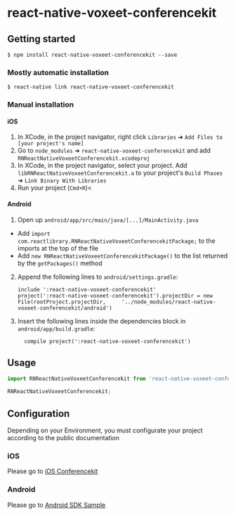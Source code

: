 
# react-native-voxeet-conferencekit

## Getting started

`$ npm install react-native-voxeet-conferencekit --save`

### Mostly automatic installation

`$ react-native link react-native-voxeet-conferencekit`

### Manual installation


#### iOS

1. In XCode, in the project navigator, right click `Libraries` ➜ `Add Files to [your project's name]`
2. Go to `node_modules` ➜ `react-native-voxeet-conferencekit` and add `RNReactNativeVoxeetConferencekit.xcodeproj`
3. In XCode, in the project navigator, select your project. Add `libRNReactNativeVoxeetConferencekit.a` to your project's `Build Phases` ➜ `Link Binary With Libraries`
4. Run your project (`Cmd+R`)<

#### Android

1. Open up `android/app/src/main/java/[...]/MainActivity.java`
  - Add `import com.reactlibrary.RNReactNativeVoxeetConferencekitPackage;` to the imports at the top of the file
  - Add `new RNReactNativeVoxeetConferencekitPackage()` to the list returned by the `getPackages()` method
2. Append the following lines to `android/settings.gradle`:
  	```
  	include ':react-native-voxeet-conferencekit'
  	project(':react-native-voxeet-conferencekit').projectDir = new File(rootProject.projectDir, 	'../node_modules/react-native-voxeet-conferencekit/android')
  	```
3. Insert the following lines inside the dependencies block in `android/app/build.gradle`:
  	```
      compile project(':react-native-voxeet-conferencekit')
  	```

## Usage
```javascript
import RNReactNativeVoxeetConferencekit from 'react-native-voxeet-conferencekit';

RNReactNativeVoxeetConferencekit;
```

## Configuration

Depending on your Environment, you must configurate your project according to the public documentation

### iOS

Please go to [iOS Conferencekit](https://github.com/voxeet/voxeet-ios-conferencekit)

### Android

Please go to [Android SDK Sample](https://github.com/voxeet/android-sdk-sample)
